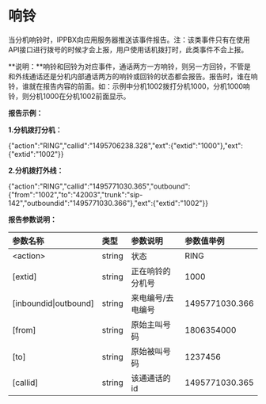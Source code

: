 # 响铃

当分机响铃时，IPPBX向应用服务器推送该事件报告。注：该类事件只有在使用API接口进行拨号的时候才会上报，用户使用话机拨打时，此类事件不会上报。

**说明：**响铃和回铃为对应事件，通话两方一方响铃，则另一方回铃，不管是和外线通话还是分机内部通话两方的响铃或回铃的状态都会报告。报告时，谁在响铃，谁就在报告内容的前面。如：示例中分机1002拨打分机1000，分机1000响铃，则分机1000在分机1002前面显示。

**报告示例：**

**1.分机拨打分机：**

{"action":"RING","callid":"1495706238.328","ext":{"extid":"1000"},"ext":{"extid":"1002"}}

**2.分机拨打外线：**

{"action":"RING","callid":"1495771030.365","outbound":{"from":"1002","to":"42003","trunk":"sip-142","outboundid":"1495771030.366"},"ext":{"extid":"1002"}}

**报告参数说明：**

| 参数名称 | 类型 | 参数说明 | 参数值举例 |
| :--- | :--- | :--- | :--- |
| &lt;action&gt; | string | 状态 | RING |
| \[extid\] | string | 正在响铃的分机号 | 1000 |
| \[inboundid\|outbound\] | string | 来电编号/去电编号 | 1495771030.366 |
| \[from\] | string | 原始主叫号码 | 1806354000 |
| \[to\] | string | 原始被叫号码 | 1237456 |
| \[callid\] | string | 该通通话的id | 1495771030.365 |



